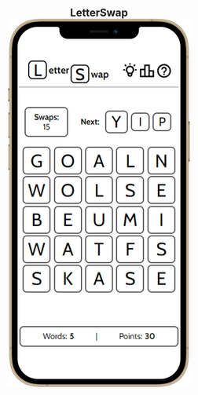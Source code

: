 <h2 align="center">
  LetterSwap
  <br />
  <a href="https://letterswap.io</a>
</h2>

<p align="center">
  <img src="https://github.com/Maximilian-Oberholtzer/letter-swap/blob/main/public/LetterSwap.png" />  
</p>
